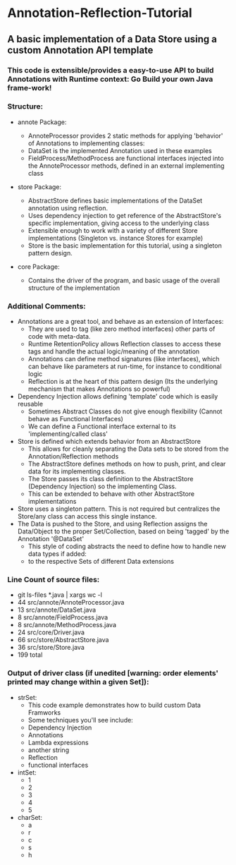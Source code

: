 # Annotation-Reflection-Tutorial
## A basic implementation of a Data Store using a custom Annotation API template

### This code is extensible/provides a easy-to-use API to build Annotations with Runtime context: Go Build your own Java frame-work!

### Structure:
* annote Package:
  * AnnoteProcessor provides 2 static methods for applying 'behavior' of Annotations to implementing classes:
  * DataSet is the implemented Annotation used in these examples
  * FieldProcess/MethodProcess are functional interfaces injected into the AnnoteProcessor methods, defined in an external implementing class
 
* store Package:
  * AbstractStore defines basic implementations of the DataSet annotation using reflection.
  * Uses dependency injection to get reference of the AbstractStore's specific implementation, giving access to the underlying class
  * Extensible enough to work with a variety of different Store implementations (Singleton vs. instance Stores for example)
  * Store is the basic implementation for this tutorial, using a singleton pattern design.

* core Package:
  * Contains the driver of the program, and basic usage of the overall structure of the implementation

### Additional Comments:
* Annotations are a great tool, and behave as an extension of Interfaces:
  * They are used to tag (like zero method interfaces) other parts of code with meta-data.
  * Runtime RetentionPolicy allows Reflection classes to access these tags and handle the actual logic/meaning of the annotation
  * Annotations can define method signatures (like interfaces), which can behave like parameters at run-time, for instance to conditional logic
  * Reflection is at the heart of this pattern design (Its the underlying mechanism that makes Annotations so powerful)
* Dependency Injection allows defining 'template' code which is easily reusable
  * Sometimes Abstract Classes do not give enough flexibility (Cannot behave as Functional Interfaces)
  * We can define a Functional interface external to its 'implementing/called class'
* Store is defined which extends behavior from an AbstractStore
  * This allows for cleanly separating the Data sets to be stored from the Annotation/Reflection methods
  * The AbstractStore defines methods on how to push, print, and clear data for its implementing classes.
  * The Store passes its class definition to the AbstractStore (Dependency Injection) so the implementing Class.
  * This can be extended to behave with other AbstractStore implementations
* Store uses a singleton pattern. This is not required but centralizes the Store/any class can access this single instance.
* The Data is pushed to the Store, and using Reflection assigns the Data/Object to the proper Set/Collection, based on being 'tagged' by the Annotation '@DataSet'
  * This style of coding abstracts the need to define how to handle new data types if added:
  * to the respective Sets of different Data extensions


### Line Count of source files:
  * git ls-files *.java | xargs wc -l
  * 44 src/annote/AnnoteProcessor.java
  * 13 src/annote/DataSet.java
  * 8 src/annote/FieldProcess.java
  * 8 src/annote/MethodProcess.java
  * 24 src/core/Driver.java
  * 66 src/store/AbstractStore.java
  * 36 src/store/Store.java
  * 199 total


### Output of driver class (if unedited [warning: order elements' printed may change within a given Set]):

* strSet:
  * This code example demonstrates how to build custom Data Framworks
  * Some techniques you'll see include:
  * Dependency Injection
  * Annotations
  * Lambda expressions
  * another string
  * Reflection
  * functional interfaces
* intSet:
   * 1
   * 2
   * 3
   * 4
   * 5
* charSet:
  * a
  * r
  * c
  * s
  * h


